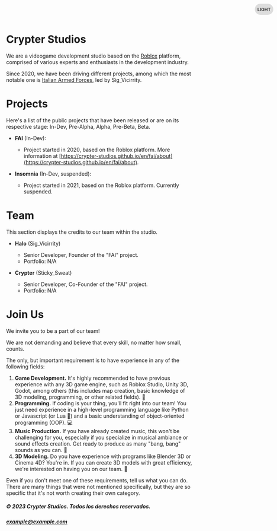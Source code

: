# Crypter Studios
We are a videogame development studio based on the [Roblox](https://www.roblox.com) platform, comprised of various experts and enthusiasts in the development industry.

Since 2020, we have been driving different projects, among which the most notable one is [Italian Armed Forces](https://crypter-studios.github.io/en/fai/about), led by Sig_Vicirrity.

# Projects
Here's a list of the public projects that have been released or are on its respective stage: In-Dev, Pre-Alpha, Alpha, Pre-Beta, Beta.

- **FAI** (In-Dev):
    - Project started in 2020, based on the Roblox platform. More information at [https://crypter-studios.github.io/en/fai/about](https://crypter-studios.github.io/en/fai/about).

- **Insomnia** (In-Dev, suspended):
    - Project started in 2021, based on the Roblox platform. Currently suspended.

# Team
This section displays the credits to our team within the studio.

- **Halo** (Sig_Vicirrity)
    - Senior Developer, Founder of the "FAI" project.
    - Portfolio: N/A

- **Crypter** (Sticky_Sweat)
    - Senior Developer, Co-Founder of the "FAI" project.
    - Portfolio: N/A

# Join Us
We invite you to be a part of our team!

We are not demanding and believe that every skill, no matter how small, counts.

The only, but important requirement is to have experience in any of the following fields:

1. **Game Development.** It's highly recommended to have previous experience with any 3D game engine, such as Roblox Studio, Unity 3D, Godot, among others (this includes map creation, basic knowledge of 3D modeling, programming, or other related fields). 🔨
2. **Programming.** If coding is your thing, you'll fit right into our team! You just need experience in a high-level programming language like Python or Javascript (or Lua 👀) and a basic understanding of object-oriented programming (OOP). 💻
3. **Music Production.** If you have already created music, this won't be challenging for you, especially if you specialize in musical ambiance or sound effects creation. Get ready to produce as many "bang, bang" sounds as you can. 🔫
4. **3D Modeling.** Do you have experience with programs like Blender 3D or Cinema 4D? You're in. If you can create 3D models with great efficiency, we're interested on having you on our team. 🌟

Even if you don't meet one of these requirements, tell us what you can do. There are many things that were not mentioned specifically, but they are so specific that it's not worth creating their own category.

##### © 2023 Crypter Studios. Todos los derechos reservados.
##### example@example.com

<!-- CSS Styles -->
<style>
  body {
    transition: background-color 0.3s, color 0.3s;
  }

  /* Toggle button styles */
  .dark-mode-toggle {
    position: fixed;
    top: 10px;
    right: 10px;
    width: 50px;
    height: 30px;
    background-color: #ddd;
    border-radius: 15px;
    cursor: pointer;
    display: flex;
    align-items: center;
    justify-content: center;
    transition: background-color 0.3s;
  }

  .dark-mode-toggle:hover {
    background-color: #bbb;
  }

  .dark-mode-toggle:active {
    background-color: #999;
  }

  .dark-mode-toggle-label {
    color: #333;
   

 font-size: 12px;
    font-weight: bold;
    text-transform: uppercase;
  }

  .dark-mode-toggle.dark {
    background-color: #333;
  }

  .dark-mode-toggle.dark .dark-mode-toggle-label {
    color: #fff;
  }

  /* Dark mode styles */
  body.dark-mode {
    background-color: #0d1117;
    color: #fff;
  }
</style>

<!-- HTML Content -->
<div class="dark-mode-toggle" onclick="toggleDarkMode()">
  <span class="dark-mode-toggle-label">Light</span>
</div>

<script>
  function toggleDarkMode() {
    const body = document.body;
    const darkModeToggle = document.querySelector('.dark-mode-toggle');

    body.classList.toggle('dark-mode');
    darkModeToggle.classList.toggle('dark');

    if (body.classList.contains('dark-mode')) {
      darkModeToggle.innerHTML = '<span class="dark-mode-toggle-label">Dark</span>';
    } else {
      darkModeToggle.innerHTML = '<span class="dark-mode-toggle-label">Light</span>';
    }
  }
</script>
